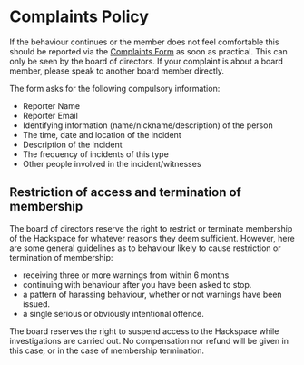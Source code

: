 # Complaints Policy

If the behaviour continues or the member does not feel comfortable this should be reported via the [Complaints Form](https://forms.gle/HC2xJrz1XcXx4W1w7) as soon as practical.
This can only be seen by the board of directors. If your complaint is about a board member, please speak to another board member directly.

The form asks for the following compulsory information:

  * Reporter Name
  * Reporter Email
  * Identifying information (name/nickname/description) of the person
  * The time, date and location of the incident
  * Description of the incident
  * The frequency of incidents of this type
  * Other people involved in the incident/witnesses

## Restriction of access and termination of membership

The board of directors reserve the right to restrict or terminate membership of the Hackspace for whatever reasons they deem sufficient.
However, here are some general guidelines as to behaviour likely to cause restriction or termination of membership:

  * receiving three or more warnings from within 6 months
  * continuing with behaviour after you have been asked to stop.
  * a pattern of harassing behaviour, whether or not warnings have been issued.
  * a single serious or obviously intentional offence.

The board reserves the right to suspend access to the Hackspace while investigations are carried out. No compensation nor refund will be given in this case, or in the case of membership termination.